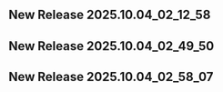 ## New Release 2025.10.04_02_12_58
## New Release 2025.10.04_02_49_50
## New Release 2025.10.04_02_58_07
